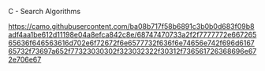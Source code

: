 C - Search Algorithms


https://camo.githubusercontent.com/ba08b717f58b6891c3b0b0d683f09b8adf4aa1be612d11198e04a8efca842c8e/68747470733a2f2f7777772e66726565636f646563616d702e6f72672f6e6577732f636f6e74656e742f696d616765732f73697a652f77323030302f323032322f30312f736561726368696e672e706e67
